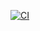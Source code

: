 [![CI](https://github.com/Penguin-Island/github_team_ws/actions/workflows/ci.yaml/badge.svg)](https://github.com/Penguin-Island/github_team_ws/actions/workflows/ci.yaml)
